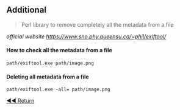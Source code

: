 ## Additional

> Perl library to remove completely all the metadata from a file

*official website
 https://www.sno.phy.queensu.ca/~phil/exiftool/*
#### How to check all the metadata from a file
```batch
path/exiftool.exe path/image.png
```
#### Deleting all metadata from a file
```batch
path/exiftool.exe -all= path/image.png
```

[◀◀ Return](readme.md#menu)
